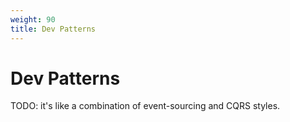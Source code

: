 ```yaml
---
weight: 90
title: Dev Patterns
---
```


# Dev Patterns

TODO: it's like a combination of event-sourcing and CQRS styles.
